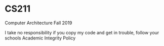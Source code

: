 # CS211
Computer Architecture Fall 2019

I take no responsibility if you copy my code and get in trouble, follow your schools Academic Integrity Policy
